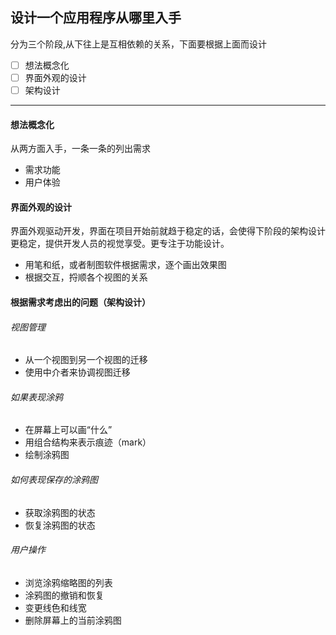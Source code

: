 ## 设计一个应用程序从哪里入手
分为三个阶段,从下往上是互相依赖的关系，下面要根据上面而设计
- [ ] 想法概念化
- [ ] 界面外观的设计
- [ ] 架构设计

***
#### 想法概念化
从两方面入手，一条一条的列出需求
- 需求功能
- 用户体验


#### 界面外观的设计
界面外观驱动开发，界面在项目开始前就趋于稳定的话，会使得下阶段的架构设计更稳定，提供开发人员的视觉享受。更专注于功能设计。
- 用笔和纸，或者制图软件根据需求，逐个画出效果图
- 根据交互，捋顺各个视图的关系


#### 根据需求考虑出的问题（架构设计）
###### 视图管理
- 从一个视图到另一个视图的迁移
- 使用中介者来协调视图迁移

###### 如果表现涂鸦
- 在屏幕上可以画“什么”
- 用组合结构来表示痕迹（mark）
- 绘制涂鸦图

###### 如何表现保存的涂鸦图
- 获取涂鸦图的状态
- 恢复涂鸦图的状态

###### 用户操作
- 浏览涂鸦缩略图的列表
- 涂鸦图的撤销和恢复
- 变更线色和线宽
- 删除屏幕上的当前涂鸦图